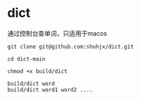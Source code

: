 # dict
通过控制台查单词，只适用于macos

```shell
git clone git@github.com:shuhjx/dict.git

cd dict-main

chmod +x build/dict

build/dict word
build/dict word1 word2 ....

```
